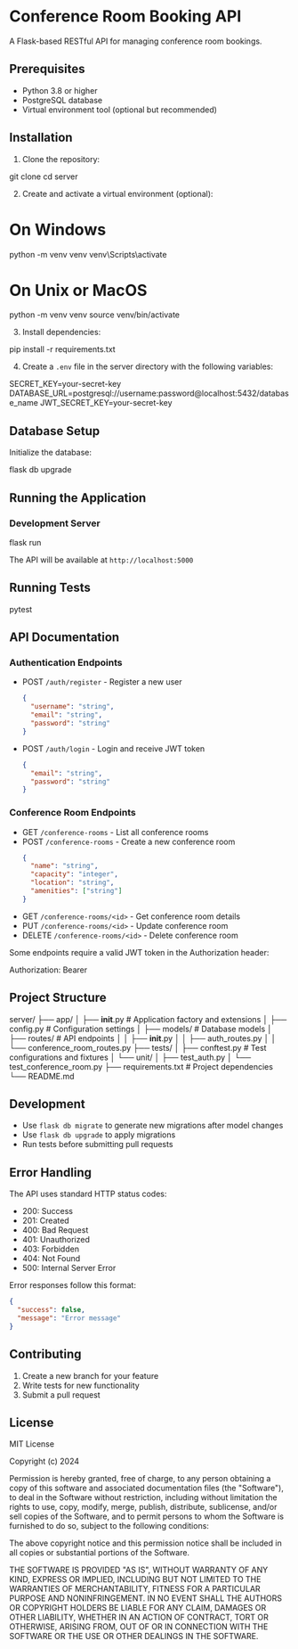 # Conference Room Booking API

A Flask-based RESTful API for managing conference room bookings.

## Prerequisites

- Python 3.8 or higher
- PostgreSQL database
- Virtual environment tool (optional but recommended)

## Installation

1. Clone the repository:

git clone [<repository-url>](https://github.com/Biplo12/room-booking-system)
cd server

2. Create and activate a virtual environment (optional):

# On Windows

python -m venv venv
venv\Scripts\activate

# On Unix or MacOS

python -m venv venv
source venv/bin/activate

3. Install dependencies:

pip install -r requirements.txt

4. Create a `.env` file in the server directory with the following variables:

SECRET_KEY=your-secret-key
DATABASE_URL=postgresql://username:password@localhost:5432/database_name
JWT_SECRET_KEY=your-secret-key

## Database Setup

Initialize the database:

flask db upgrade

## Running the Application

### Development Server

flask run

The API will be available at `http://localhost:5000`

## Running Tests

pytest

## API Documentation

### Authentication Endpoints

- POST `/auth/register` - Register a new user
  ```json
  {
    "username": "string",
    "email": "string",
    "password": "string"
  }
  ```
- POST `/auth/login` - Login and receive JWT token
  ```json
  {
    "email": "string",
    "password": "string"
  }
  ```

### Conference Room Endpoints

- GET `/conference-rooms` - List all conference rooms
- POST `/conference-rooms` - Create a new conference room
  ```json
  {
    "name": "string",
    "capacity": "integer",
    "location": "string",
    "amenities": ["string"]
  }
  ```
- GET `/conference-rooms/<id>` - Get conference room details
- PUT `/conference-rooms/<id>` - Update conference room
- DELETE `/conference-rooms/<id>` - Delete conference room

Some endpoints require a valid JWT token in the Authorization header:

Authorization: Bearer <your-token>

## Project Structure

server/
├── app/
│ ├── **init**.py # Application factory and extensions
│ ├── config.py # Configuration settings
│ ├── models/ # Database models
│ ├── routes/ # API endpoints
│ │ ├── **init**.py
│ │ ├── auth_routes.py
│ │ └── conference_room_routes.py
├── tests/
│ ├── conftest.py # Test configurations and fixtures
│ └── unit/
│ ├── test_auth.py
│ └── test_conference_room.py
├── requirements.txt # Project dependencies
└── README.md

## Development

- Use `flask db migrate` to generate new migrations after model changes
- Use `flask db upgrade` to apply migrations
- Run tests before submitting pull requests

## Error Handling

The API uses standard HTTP status codes:

- 200: Success
- 201: Created
- 400: Bad Request
- 401: Unauthorized
- 403: Forbidden
- 404: Not Found
- 500: Internal Server Error

Error responses follow this format:

```json
{
  "success": false,
  "message": "Error message"
}
```

## Contributing

1. Create a new branch for your feature
2. Write tests for new functionality
3. Submit a pull request

## License

MIT License

Copyright (c) 2024

Permission is hereby granted, free of charge, to any person obtaining a copy
of this software and associated documentation files (the "Software"), to deal
in the Software without restriction, including without limitation the rights
to use, copy, modify, merge, publish, distribute, sublicense, and/or sell
copies of the Software, and to permit persons to whom the Software is
furnished to do so, subject to the following conditions:

The above copyright notice and this permission notice shall be included in all
copies or substantial portions of the Software.

THE SOFTWARE IS PROVIDED "AS IS", WITHOUT WARRANTY OF ANY KIND, EXPRESS OR
IMPLIED, INCLUDING BUT NOT LIMITED TO THE WARRANTIES OF MERCHANTABILITY,
FITNESS FOR A PARTICULAR PURPOSE AND NONINFRINGEMENT. IN NO EVENT SHALL THE
AUTHORS OR COPYRIGHT HOLDERS BE LIABLE FOR ANY CLAIM, DAMAGES OR OTHER
LIABILITY, WHETHER IN AN ACTION OF CONTRACT, TORT OR OTHERWISE, ARISING FROM,
OUT OF OR IN CONNECTION WITH THE SOFTWARE OR THE USE OR OTHER DEALINGS IN THE
SOFTWARE.
